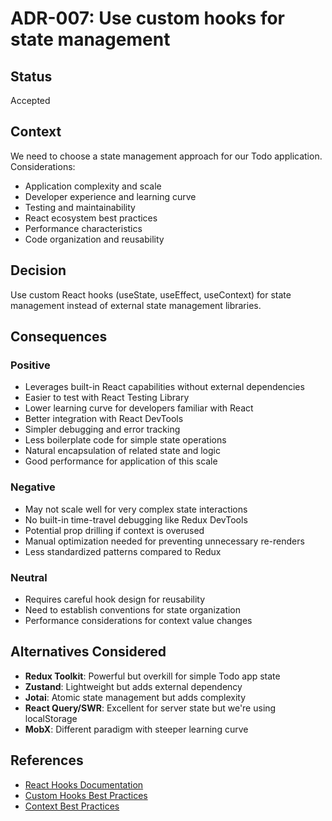 # ADR-007: Use custom hooks for state management

## Status

Accepted

## Context

We need to choose a state management approach for our Todo application. Considerations:

- Application complexity and scale
- Developer experience and learning curve
- Testing and maintainability
- React ecosystem best practices
- Performance characteristics
- Code organization and reusability

## Decision

Use custom React hooks (useState, useEffect, useContext) for state management instead of external state management libraries.

## Consequences

### Positive

- Leverages built-in React capabilities without external dependencies
- Easier to test with React Testing Library
- Lower learning curve for developers familiar with React
- Better integration with React DevTools
- Simpler debugging and error tracking
- Less boilerplate code for simple state operations
- Natural encapsulation of related state and logic
- Good performance for application of this scale

### Negative

- May not scale well for very complex state interactions
- No built-in time-travel debugging like Redux DevTools
- Potential prop drilling if context is overused
- Manual optimization needed for preventing unnecessary re-renders
- Less standardized patterns compared to Redux

### Neutral

- Requires careful hook design for reusability
- Need to establish conventions for state organization
- Performance considerations for context value changes

## Alternatives Considered

- **Redux Toolkit**: Powerful but overkill for simple Todo app state
- **Zustand**: Lightweight but adds external dependency
- **Jotai**: Atomic state management but adds complexity
- **React Query/SWR**: Excellent for server state but we're using localStorage
- **MobX**: Different paradigm with steeper learning curve

## References

- [React Hooks Documentation](https://react.dev/reference/react)
- [Custom Hooks Best Practices](https://react.dev/learn/reusing-logic-with-custom-hooks)
- [Context Best Practices](https://react.dev/learn/passing-data-deeply-with-context)
